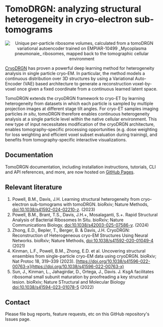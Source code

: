 # TomoDRGN: analyzing structural heterogeneity in cryo-electron sub-tomograms

<p style="text-align: center;">
    <img src="docs/_source/assets/empiar10499_00255_ribosomes.png" alt="Unique per-particle ribosome volumes, calculated from a tomoDRGN variational autoencoder trained on EMPIAR-10499 _Mycoplasma pneumonaie_ ribosomes, mapped back to the tomographic cellular environment"/> 
</p>

[CryoDRGN](https://github.com/zhonge/cryodrgn) has proven a powerful deep learning method for heterogeneity analysis in single particle cryo-EM. In particular, the method models a continuous distribution over 3D structures by using a Variational Auto-Encoder (VAE) based architecture to generate a reconstruction voxel-by-voxel once given a fixed coordinate from a continuous learned  latent space.

TomoDRGN extends the cryoDRGN framework to cryo-ET by learning heterogeneity from datasets in which each particle is sampled by multiple projection images at different stage tilt angles. For cryo-ET samples imaging particles _in situ_, tomoDRGN therefore enables continuous heterogeneity analysis at a single particle level within the native cellular environment. This new type of input necessitates modification of the cryoDRGN architecture, enables tomography-specific processing opportunities (e.g. dose weighting for loss weighting and efficient voxel subset evaluation during training), and benefits from tomography-specific interactive visualizations.

## Documentation
TomoDRGN documentation, including installation instructions, tutorials, CLI and API references, and more, are now hosted on [GitHub Pages](https://bpowell122.github.io/tomodrgn/index.html).


## Relevant literature
1. Powell, B.M., Davis, J.H. Learning structural heterogeneity from cryo-electron sub-tomograms with tomoDRGN. bioRxiv; Nature Methods, [doi:10.1038/s41592-024-02210-z](https://www.nature.com/articles/s41592-024-02210-z). (2023)
2. Powell, B.M., Brant, T.S., Davis, J.H.+, Mosalaganti, S.+. Rapid Structural Analysis of Bacterial Ribosomes In Situ. bioRxiv; Nature Communications Biology, [doi:10.1038/s42003-025-07586-y](https://www.nature.com/articles/s42003-025-07586-y). (2024)
3. Zhong, E.D., Bepler, T., Berger, B. & Davis, J.H. CryoDRGN: Reconstruction of Heterogeneous cryo-EM Structures Using Neural Networks. bioRxiv; Nature Methods, [doi:10.1038/s41592-020-01049-4](https://doi.org/10.1038/s41592-020-01049-4) (2021)
4. Kinman, L.F., Powell, B.M., Zhong, E.D. et al. Uncovering structural ensembles from single-particle cryo-EM data using cryoDRGN. bioRxiv; Nat Protoc 18, 319–339 (2023). [https://doi.org/10.1038/s41596-022-00763-x](https://doi.org/10.1038/s41596-022-00763-x)
5. Sun, J., Kinman, L., Jahagirdar, D., Ortega, J., Davis. J. KsgA facilitates ribosomal small subunit maturation by proofreading a key structural lesion. bioRxiv; Nature STructural and Molecular Biology [doi:10.1038/s41594-023-01078-5](https://www.nature.com/articles/s41594-023-01078-5) (2022)


## Contact
Please file bug reports, feature requests, etc on this GitHub repository's Issues page.
